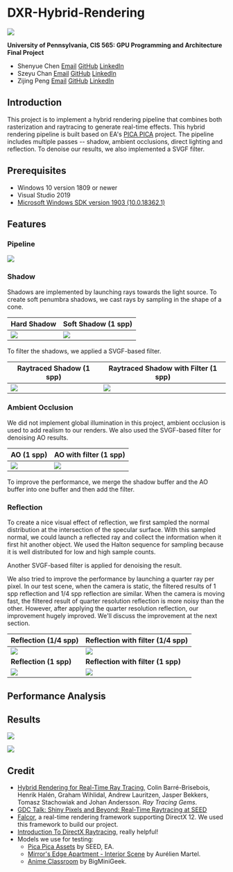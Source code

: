 # DXR-Hybrid-Rendering

![](/img/ours.png)

**University of Pennsylvania, CIS 565: GPU Programming and Architecture Final Project**

- Shenyue Chen  [Email](mailto:shenyuec@seas.upenn.edu)  [GitHub](https://github.com/EvsChen)  [LinkedIn](https://www.linkedin.com/in/shenyue-chen-5b2728119/)
- Szeyu Chan  [Email](mailto:sychan@seas.upenn.edu)  [GitHub](https://github.com/AsteriskChan)  [LinkedIn](https://www.linkedin.com/in/szeyuchan11/)
- Zijing Peng  [Email](mailto:zijingp@seas.upenn.edu)  [GitHub](https://github.com/ZijingPeng)  [LinkedIn](https://www.linkedin.com/in/zijing-peng/)

## Introduction

This project is to implement a hybrid rendering pipeline that combines both rasterization and raytracing to generate real-time effects. This hybrid rendering pipeline is built based on EA's [PICA PICA](https://www.ea.com/seed/news/seed-project-picapica) project. The pipeline includes multiple passes -- shadow, ambient occlusions, direct lighting and reflection. To denoise our results, we also implemented a SVGF filter. 

## Prerequisites

- Windows 10 version 1809 or newer
- Visual Studio 2019
- [Microsoft Windows SDK version 1903 (10.0.18362.1)](https://developer.microsoft.com/en-us/windows/downloads/sdk-archive)

## Features

### Pipeline

![](/img/pipeline.png)

### Shadow

Shadows are implemented by launching rays towards the light source. To create soft penumbra shadows, we cast rays by sampling in the shape of a cone.

| Hard Shadow              | Soft Shadow (1 spp) |
| ------------------------ | --------------------- |
| ![](/img/hardshadow.png) |  ![](/img/softshadow.png)   |

To filter the shadows, we applied a SVGF-based filter. 

| Raytraced Shadow (1 spp) | Raytraced Shadow with Filter (1 spp) |
| ------------------------ | ------------------------------------ |
| ![](/img/shadow.png)     | ![](/img/shadow_svgf.png)            |

### Ambient Occlusion

We did not implement global illumination in this project, ambient occlusion is used to add realism to our renders. We also used the SVGF-based filter for denoising AO results.

| AO (1 spp)       | AO with filter (1 spp) |
| ---------------- | ---------------------- |
| ![](/img/ao.png) | ![](/img/ao_svgf.png)  |

To improve the performance, we merge the shadow buffer and the AO buffer into one buffer and then add the filter.

### Reflection

To create a nice visual effect of reflection, we first sampled the normal distribution at the intersection of the specular surface. With this sampled normal, we could launch a reflected ray and collect the information when it first hit another object. We used the Halton sequence for sampling because it is well distributed for low and high sample counts.

Another SVGF-based filter is applied for denoising the result.

We also tried to improve the performance by launching a quarter ray per pixel. In our test scene, when the camera is static, the filtered results of 1 spp reflection and 1/4 spp reflection are similar. When the camera is moving fast, the filtered result of quarter resolution reflection is more noisy than the other. However, after applying the quarter resolution reflection, our improvement hugely improved. We'll discuss the improvement at the next section.

| Reflection (1/4 spp)      | Reflection with filter (1/4 spp)   |
| ------------------------- | ---------------------------------- |
| ![](/img/reflection0.png) | ![](/img/reflection1.png)          |
| **Reflection (1 spp)**    | **Reflection with filter (1 spp)** |
| ![](/img/reflection3.png) | ![](/img/reflection2.png)          |

## Performance Analysis

## Results

![](/img/classroom.png)

![](/img/livingroom.png)

## Credit

- [Hybrid Rendering for Real-Time Ray Tracing](https://link.springer.com/chapter/10.1007/978-1-4842-4427-2_25), Colin Barré-Brisebois, Henrik Halén, Graham Wihlidal, Andrew Lauritzen, Jasper Bekkers, Tomasz Stachowiak and Johan Andersson. *Ray Tracing Gems*.
- [GDC Talk: Shiny Pixels and Beyond: Real-Time Raytracing at SEED](https://www.gdcvault.com/play/1024801/-Real-time-Raytracing-for) 
- [Falcor](https://github.com/NVIDIAGameWorks/Falcor), a real-time rendering framework supporting DirectX 12. We used this framework to build our project.
- [Introduction To DirectX Raytracing](http://cwyman.org/code/dxrTutors/dxr_tutors.md.html), really helpful!
- Models we use for testing:
  - [Pica Pica Assets](https://github.com/SEED-EA/pica-pica-assets) by SEED, EA.
  - [Mirror's Edge Apartment - Interior Scene](https://sketchfab.com/3d-models/mirrors-edge-apartment-interior-scene-9804e9f2fe284070b081c96ceaf8af96) by Aurélien Martel.
  - [Anime Classroom](https://sketchfab.com/3d-models/anime-classroom-1375eb36d7b640bfad315e76053d63c6) by BigMiniGeek.

